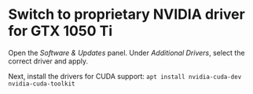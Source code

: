 # Switch to proprietary NVIDIA driver for GTX 1050 Ti

Open the *Software & Updates* panel. Under *Additional Drivers*, select the correct driver and apply.

Next, install the drivers for CUDA support: `apt install nvidia-cuda-dev nvidia-cuda-toolkit`
